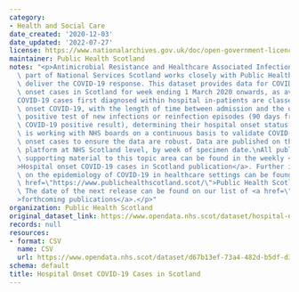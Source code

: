 ```yaml
---
category:
- Health and Social Care
date_created: '2020-12-03'
date_updated: '2022-07-27'
license: https://www.nationalarchives.gov.uk/doc/open-government-licence/version/3/
maintainer: Public Health Scotland
notes: "<p>Antimicrobial Resistance and Healthcare Associated Infection (ARHAI) Scotland,\
  \ part of National Services Scotland works closely with Public Health Scotland to\
  \ deliver the COVID-19 response. This dataset provides data for COVID-19 hospital\
  \ onset cases in Scotland for week ending 1 March 2020 onwards, as available.\n\
  COVID-19 cases first diagnosed within hospital in-patients are classed as hospital\
  \ onset COVID-19, with the length of time between admission and the date of first\
  \ positive test of new infections or reinfection episodes (90 days from previous\
  \ COVID-19 positive result), determining their hospital onset status. \nARHAI Scotland\
  \ is working with NHS boards on a continuous basis to validate COVID-19 hospital\
  \ onset cases to ensure the data are robust. Data are published on the Open Data\
  \ platform at NHS Scotland level, by week of specimen date.\nAll publications and\
  \ supporting material to this topic area can be found in the weekly <a href=\"https://publichealthscotland.scot/publications/hospital-onset-covid-19-cases-in-scotland/\"\
  >Hospital onset COVID-19 cases in Scotland publication</a>. Further information\
  \ on the epidemiology of COVID-19 in healthcare settings can be found on the <a\
  \ href=\"https://www.publichealthscotland.scot/\">Public Health Scotland website</a>.\
  \ The date of the next release can be found on our list of <a href=\"https://publichealthscotland.scot/publications/forthcoming-publications/\"\
  >forthcoming publications</a>.</p>"
organization: Public Health Scotland
original_dataset_link: https://www.opendata.nhs.scot/dataset/hospital-onset-covid-19-cases-in-scotland
records: null
resources:
- format: CSV
  name: CSV
  url: https://www.opendata.nhs.scot/dataset/d67b13ef-73a4-482d-b5df-d39d777540fd/resource/5acbccb1-e9d6-4ab2-a7ac-f3e4d378e7ec/download/hospitalonsetcovid_opendata.csv
schema: default
title: Hospital Onset COVID-19 Cases in Scotland
---
```

